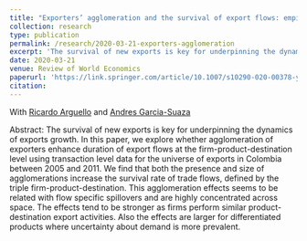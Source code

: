 ```yaml
---
title: "Exporters’ agglomeration and the survival of export flows: empirical evidence from Colombia"
collection: research
type: publication
permalink: /research/2020-03-21-exporters-agglomeration
excerpt: 'The survival of new exports is key for underpinning the dynamics of exports growth. In this paper, we explore whether agglomeration of exporters enhance duration of export flows at the firm-product-destination level using transaction level data for the universe of exports in Colombia between 2005 and 2011. We find that both the presence and size of agglomerations increase the survival rate of trade flows, defined by the triple firm-product-destination. This agglomeration effects seems to be related with flow specific spillovers and are highly concentrated across space. The effects tend to be stronger as firms perform similar product-destination export activities. Also the effects are larger for differentiated products where uncertainty about demand is more prevalent.'
date: 2020-03-21
venue: Review of World Economics 
paperurl: 'https://link.springer.com/article/10.1007/s10290-020-00378-y'
citation: 
---
```

With [Ricardo Arguello](https://scholar.google.co.uk/citations?user=6Tu8NTUAAAAJ&hl=en&oi=ao) and [Andres Garcia-Suaza](https://scholar.google.co.uk/citations?user=VTcp9MAAAAAJ&hl=en&oi=ao)

Abstract: The survival of new exports is key for underpinning the dynamics of exports growth. In this paper, we explore whether agglomeration of exporters enhance duration of export flows at the firm-product-destination level using transaction level data for the universe of exports in Colombia between 2005 and 2011. We find that both the presence and size of agglomerations increase the survival rate of trade flows, defined by the triple firm-product-destination. This agglomeration effects seems to be related with flow specific spillovers and are highly concentrated across space. The effects tend to be stronger as firms perform similar product-destination export activities. Also the effects are larger for differentiated products where uncertainty about demand is more prevalent.